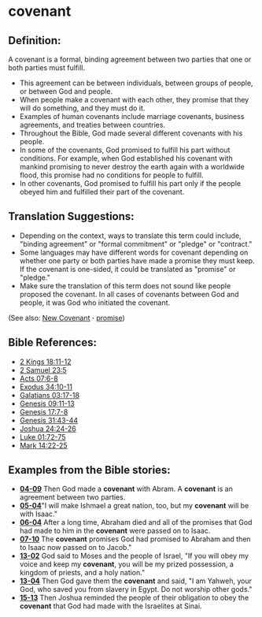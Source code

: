 # covenant #

## Definition: ##

A covenant is a formal, binding agreement between two parties that one or both parties must fulfill.

* This agreement can be between individuals, between groups of people, or between God and people.
* When people make a covenant with each other, they promise that they will do something, and they must do it.
* Examples of human covenants include marriage covenants, business agreements, and treaties between countries.
* Throughout the Bible, God made several different covenants with his people.
* In some of the covenants, God promised to fulfill his part without conditions. For example, when God established his covenant with mankind promising to never destroy the earth again with a worldwide flood, this promise had no conditions for people to fulfill.
* In other covenants, God promised to fulfill his part only if the people obeyed him and fulfilled their part of the covenant.

## Translation Suggestions: ##

* Depending on the context, ways to translate this term could include, "binding agreement" or "formal commitment" or "pledge" or "contract."
* Some languages may have different words for covenant depending on whether one party or both parties have made a promise they must keep. If the covenant is one-sided, it could be translated as "promise" or "pledge."
* Make sure the translation of this term does not sound like people proposed the covenant. In all cases of covenants between God and people, it was God who initiated the covenant.

(See also: [New Covenant](../kt/newcovenant.md) **·** [promise](../kt/promise.md))

## Bible References: ##

* [2 Kings 18:11-12](https://door43.org/en/bible/notes/2ki/18/11)
* [2 Samuel 23:5](https://door43.org/en/bible/notes/2sa/23/05)
* [Acts 07:6-8](https://door43.org/en/bible/notes/act/07/06)
* [Exodus 34:10-11](https://door43.org/en/bible/notes/exo/34/10)
* [Galatians 03:17-18](https://door43.org/en/bible/notes/gal/03/17)
* [Genesis 09:11-13](https://door43.org/en/bible/notes/gen/09/11)
* [Genesis 17:7-8](https://door43.org/en/bible/notes/gen/17/07)
* [Genesis 31:43-44](https://door43.org/en/bible/notes/gen/31/43)
* [Joshua 24:24-26](https://door43.org/en/bible/notes/jos/24/24)
* [Luke 01:72-75](https://door43.org/en/bible/notes/luk/01/72)
* [Mark 14:22-25](https://door43.org/en/bible/notes/mrk/14/22)

## Examples from the Bible stories: ##

* __[04-09](https://door43.org/en/obs/notes/frames/04-09)__ Then God made a __covenant__  with Abram. A __covenant__  is an agreement between two parties.
* __[05-04](https://door43.org/en/obs/notes/frames/05-04)__"I will make Ishmael a great nation, too, but my __covenant__  will be with Isaac."
* __[06-04](https://door43.org/en/obs/notes/frames/06-04)__ After a long time, Abraham died and all of the promises that God had made to him in the __covenant__  were passed on to Isaac.
* __[07-10](https://door43.org/en/obs/notes/frames/07-10)__ The __covenant__  promises God had promised to Abraham and then to Isaac now passed on to Jacob."
* __[13-02](https://door43.org/en/obs/notes/frames/13-02)__ God said to Moses and the people of Israel, "If you will obey my voice and keep my __covenant__, you will be my prized possession, a kingdom of priests, and a holy nation."
* __[13-04](https://door43.org/en/obs/notes/frames/13-04)__ Then God gave them the __covenant__  and said, "I am Yahweh, your God, who saved you from slavery in Egypt. Do not worship other gods."
* __[15-13](https://door43.org/en/obs/notes/frames/15-13)__ Then Joshua reminded the people of their obligation to obey the __covenant__  that God had made with the Israelites at Sinai.

